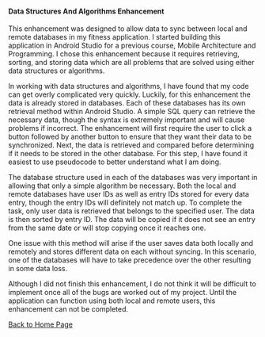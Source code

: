 #### Data Structures And Algorithms Enhancement

This enhancement was designed to allow data to sync between local and remote databases in my fitness application.  I started building this application in Android Studio for a previous course, Mobile Architecture and Programming.  I chose this enhancement because it requires retrieving, sorting, and storing data which are all problems that are solved using either data structures or algorithms.

In working with data structures and algorithms, I have found that my code can get overly complicated very quickly.  Luckily, for this enhancement the data is already stored in databases.  Each of these databases has its own retrieval method within Android Studio.  A simple SQL query can retrieve the necessary data, though the syntax is extremely important and will cause problems if incorrect.
The enhancement will first require the user to click a button followed by another button to ensure that they want their data to be synchronized.  Next, the data is retrieved and compared before determining if it needs to be stored in the other database.  For this step, I have found it easiest to use pseudocode to better understand what I am doing.  

The database structure used in each of the databases was very important in allowing that only a simple algorithm be necessary.  Both the local and remote databases have user IDs as well as entry IDs stored for every data entry, though the entry IDs will definitely not match up.  To complete the task, only user data is retrieved that belongs to the specified user.  The data is then sorted by entry ID.  The data will be copied if it does not see an entry from the same date or will stop copying once it reaches one.

One issue with this method will arise if the user saves data both locally and remotely and stores different data on each without syncing.  In this scenario, one of the databases will have to take precedence over the other resulting in some data loss.

Although I did not finish this enhancement, I do not think it will be difficult to implement once all of the bugs are worked out of my project.  Until the application can function using both local and remote users, this enhancement can not be completed.

[Back to Home Page](/)
